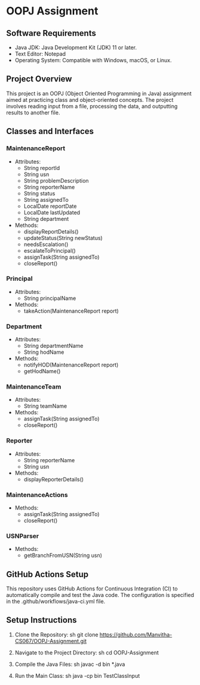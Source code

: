 # OOPJ Assignment

## Software Requirements
- Java JDK: Java Development Kit (JDK) 11 or later.
- Text Editor: Notepad
- Operating System: Compatible with Windows, macOS, or Linux.

## Project Overview
This project is an OOPJ (Object Oriented Programming in Java) assignment aimed at practicing class and object-oriented concepts. The project involves reading input from a file, processing the data, and outputting results to another file.

## Classes and Interfaces

### MaintenanceReport
- Attributes:
  - String reportId
  - String usn
  - String problemDescription
  - String reporterName
  - String status
  - String assignedTo
  - LocalDate reportDate
  - LocalDate lastUpdated
  - String department
- Methods:
  - displayReportDetails()
  - updateStatus(String newStatus)
  - needsEscalation()
  - escalateToPrincipal()
  - assignTask(String assignedTo)
  - closeReport()

### Principal
- Attributes:
  - String principalName
- Methods:
  - takeAction(MaintenanceReport report)

### Department
- Attributes:
  - String departmentName
  - String hodName
- Methods:
  - notifyHOD(MaintenanceReport report)
  - getHodName()

### MaintenanceTeam
- Attributes:
  - String teamName
- Methods:
  - assignTask(String assignedTo)
  - closeReport()

### Reporter
- Attributes:
  - String reporterName
  - String usn
- Methods:
  - displayReporterDetails()

### MaintenanceActions
- Methods:
  - assignTask(String assignedTo)
  - closeReport()

### USNParser
- Methods:
  - getBranchFromUSN(String usn)

## GitHub Actions Setup
This repository uses GitHub Actions for Continuous Integration (CI) to automatically compile and test the Java code. The configuration is specified in the .github/workflows/java-ci.yml file.

## Setup Instructions
1. Clone the Repository:
   sh git clone https://github.com/Manvitha-CS067/OOPJ-Assignment.git
    
2. Navigate to the Project Directory:
    sh cd OOPJ-Assignment
    
3. Compile the Java Files:
    sh javac -d bin *.java
    
4. Run the Main Class:
    sh java -cp bin TestClassInput
    
